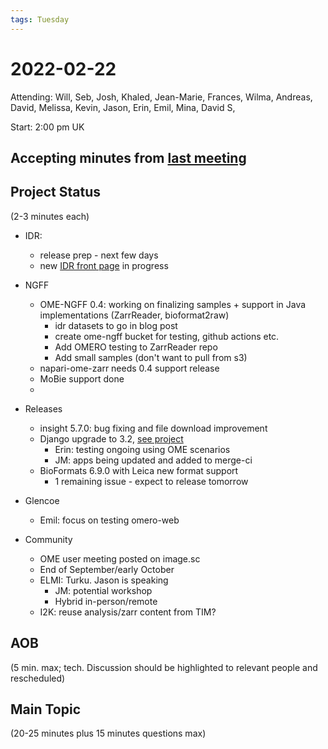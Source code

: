 ```yaml
---
tags: Tuesday
---
```


# 2022-02-22

Attending: Will, Seb, Josh, Khaled, Jean-Marie, Frances, Wilma, Andreas, David, Melissa, Kevin, Jason, Erin, Emil, Mina, David S, 

Start: 2:00 pm UK

## Accepting minutes from [last meeting](https://github.com/ome/meeting-minutes)

## Project Status

(2-3 minutes each)

- IDR:
  - release prep - next few days
  - new [IDR front page](https://idr-testing.openmicroscopy.org) in progress

- NGFF
    - OME-NGFF 0.4: working on finalizing samples + support in Java implementations (ZarrReader, bioformat2raw) 
      - idr datasets to go in blog post
      - create ome-ngff bucket for testing, github actions etc.
      - Add OMERO testing to ZarrReader repo
      - Add small samples (don't want to pull from s3)
    - napari-ome-zarr needs 0.4 support release
    - MoBie support done
    - 

- Releases
  - insight 5.7.0: bug fixing and file download improvement
  - Django upgrade to 3.2, [see project](https://github.com/orgs/ome/projects/21)
    - Erin: testing ongoing using OME scenarios
    - JM: apps being updated and added to merge-ci
  - BioFormats 6.9.0 with Leica new format support
    - 1 remaining issue - expect to release tomorrow

- Glencoe
  - Emil: focus on testing omero-web

- Community
  - OME user meeting posted on image.sc
  - End of September/early October
  - ELMI: Turku. Jason is speaking
    - JM: potential workshop
    - Hybrid in-person/remote
  - I2K: reuse analysis/zarr content from TIM?

## AOB

(5 min. max; tech. Discussion should be highlighted to relevant people and rescheduled)

## Main Topic

(20-25 minutes plus 15 minutes questions max)
